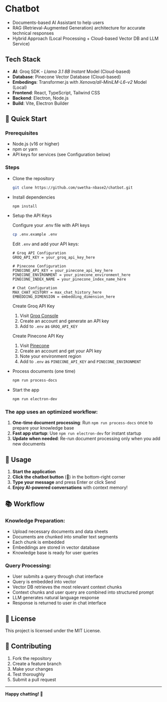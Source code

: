 # Chatbot

- Documents-based AI Assistant to help users
- RAG (Retrieval-Augmented Generation) architecture for accurate technical responses
- Hybrid Approach (Local Processing + Cloud-based Vector DB and LLM Service)

## Tech Stack

- **AI**: Groq SDK - *Llama 3.1 8B Instant* Model (Cloud-based)
- **Database**: Pinecone Vector Database (Cloud-based)
- **Embedings**: Transformer.js with *Xenova/all-MiniLM-L6-v2* Model (Local)
- **Frontend**: React, TypeScript, Tailwind CSS
- **Backend**: Electron, Node.js
- **Build**: Vite, Electron Builder

## 🚀 Quick Start

### Prerequisites

- Node.js (v16 or higher)
- npm or yarn
- API keys for services (see Configuration below)

### Steps

- Clone the repository

   ```bash
   git clone https://github.com/swetha-nbase2/chatbot.git
   ```

- Install dependencies

   ```bash
   npm install
   ```

- Setup the API Keys

   Configure your .env file with API keys

   ```bash
   cp .env.example .env
   ```
   
   Edit `.env` and add your API keys:

   ```env
   # Groq API Configuration
   GROQ_API_KEY = your_groq_api_key_here

   # Pinecone Configuration
   PINECONE_API_KEY = your_pinecone_api_key_here
   PINECONE_ENVIRONMENT = your_pinecone_environment_here
   PINECONE_INDEX_NAME = your_pinecone_index_name_here

   # Chat Configuration
   MAX_CHAT_HISTORY = max_chat_history_here
   EMBEDDING_DIMENSION = embedding_dimension_here
   ```

   Create Groq API Key
   1. Visit [Groq Console](https://console.groq.com/)
   2. Create an account and generate an API key
   3. Add to `.env` as `GROQ_API_KEY`

   Create Pinecone API Key
   1. Visit [Pinecone](https://app.pinecone.io/)
   2. Create an account and get your API key
   3. Note your environment region
   4. Add to `.env` as `PINECONE_API_KEY` and `PINECONE_ENVIRONMENT`

- Process documents (one time)

   ```bash
   npm run process-docs
   ```

- Start the app

   ```bash
   npm run electron-dev
   ```

### The app uses an optimized workflow:

1. **One-time document processing**: Run `npm run process-docs` once to prepare your knowledge base
2. **Fast app startup**: Use `npm run electron-dev` for instant startup
3. **Update when needed**: Re-run document processing only when you add new documents

## 🎯 Usage

1. **Start the application**
2. **Click the chatbot button** (🤖) in the bottom-right corner
3. **Type your message** and press Enter or click Send
4. **Enjoy AI-powered conversations** with context memory!

## 📚 Workflow

### Knowledge Preparation:
- Upload necessary documents and data sheets
- Documents are chunked into smaller text segments
- Each chunk is embedded
- Embeddings are stored in vector database
- Knowledge base is ready for user queries

### Query Processing:
- User submits a query through chat interface
- Query is embedded into vector
- Vector DB retrieves the most relevant context chunks
- Context chunks and user query are combined into structured prompt
- LLM generates natural language response
- Response is returned to user in chat interface

## 📝 License

This project is licensed under the MIT License.

## 🤝 Contributing

1. Fork the repository
2. Create a feature branch
3. Make your changes
4. Test thoroughly
5. Submit a pull request

---

**Happy chatting! 🚀**